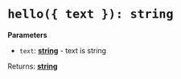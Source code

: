 # `hello({ text }): string`

**Parameters**

-   `text`: **[string](https://developer.mozilla.org/en-US/docs/Web/JavaScript/Reference/Global_Objects/String)** - text is string

Returns: **[string](https://developer.mozilla.org/en-US/docs/Web/JavaScript/Reference/Global_Objects/String)**